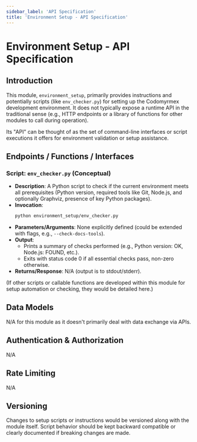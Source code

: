 ```yaml
---
sidebar_label: 'API Specification'
title: 'Environment Setup - API Specification'
---
```


# Environment Setup - API Specification

## Introduction

This module, `environment_setup`, primarily provides instructions and potentially scripts (like `env_checker.py`) for setting up the Codomyrmex development environment. It does not typically expose a runtime API in the traditional sense (e.g., HTTP endpoints or a library of functions for other modules to call during operation).

Its "API" can be thought of as the set of command-line interfaces or script executions it offers for environment validation or setup assistance.

## Endpoints / Functions / Interfaces

### Script: `env_checker.py` (Conceptual)

- **Description**: A Python script to check if the current environment meets all prerequisites (Python version, required tools like Git, Node.js, and optionally Graphviz, presence of key Python packages).
- **Invocation**: 
  ```bash
  python environment_setup/env_checker.py
  ```
- **Parameters/Arguments**: None explicitly defined (could be extended with flags, e.g., `--check-docs-tools`).
- **Output**:
    - Prints a summary of checks performed (e.g., Python version: OK, Node.js: FOUND, etc.).
    - Exits with status code 0 if all essential checks pass, non-zero otherwise.
- **Returns/Response**: N/A (output is to stdout/stderr).

(If other scripts or callable functions are developed within this module for setup automation or checking, they would be detailed here.)

## Data Models

N/A for this module as it doesn't primarily deal with data exchange via APIs.

## Authentication & Authorization

N/A

## Rate Limiting

N/A

## Versioning

Changes to setup scripts or instructions would be versioned along with the module itself. Script behavior should be kept backward compatible or clearly documented if breaking changes are made. 